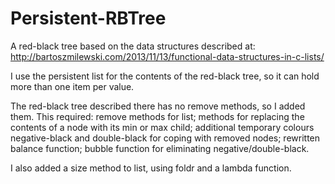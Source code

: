 Persistent-RBTree
=================

A red-black tree based on the data structures described at:
http://bartoszmilewski.com/2013/11/13/functional-data-structures-in-c-lists/

I use the persistent list for the contents of the red-black tree, so it can hold more than one item per value.

The red-black tree described there has no remove methods, so I added them. 
This required: 
  remove methods for list;
  methods for replacing the contents of a node with its min or max child;
  additional temporary colours negative-black and double-black for coping with removed nodes;
  rewritten balance function;
  bubble function for eliminating negative/double-black.

I also added a size method to list, using foldr and a lambda function.
